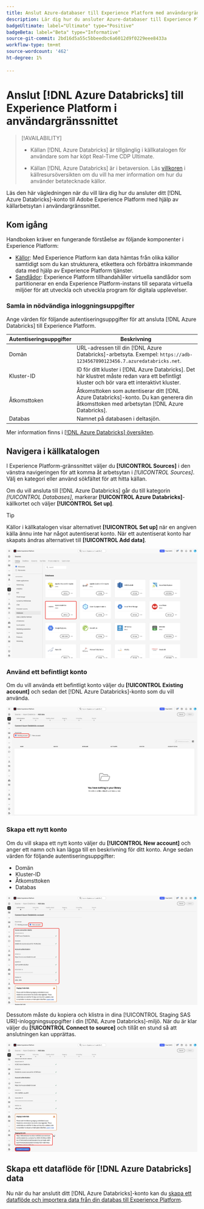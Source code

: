 ```yaml
---
title: Anslut Azure-databaser till Experience Platform med användargränssnittet
description: Lär dig hur du ansluter Azure-databaser till Experience Platform med användargränssnittet.
badgeUltimate: label="Ultimate" type="Positive"
badgeBeta: label="Beta" type="Informative"
source-git-commit: 2bd16d5a55c5bbeedbc6a6012d9f0229eee8433a
workflow-type: tm+mt
source-wordcount: '462'
ht-degree: 1%

---
```


# Anslut [!DNL Azure Databricks] till Experience Platform i användargränssnittet

>[!AVAILABILITY]
>
>* Källan [!DNL Azure Databricks] är tillgänglig i källkatalogen för användare som har köpt Real-Time CDP Ultimate.
>
>* Källan [!DNL Azure Databricks] är i betaversion. Läs [villkoren](../../../../home.md#terms-and-conditions) i källresursöversikten om du vill ha mer information om hur du använder betatecknade källor.

Läs den här vägledningen när du vill lära dig hur du ansluter ditt [!DNL Azure Databricks]-konto till Adobe Experience Platform med hjälp av källarbetsytan i användargränssnittet.

## Kom igång

Handboken kräver en fungerande förståelse av följande komponenter i Experience Platform:

* [Källor](../../../../home.md): Med Experience Platform kan data hämtas från olika källor samtidigt som du kan strukturera, etikettera och förbättra inkommande data med hjälp av Experience Platform tjänster.
* [Sandlådor](../../../../../sandboxes/home.md): Experience Platform tillhandahåller virtuella sandlådor som partitionerar en enda Experience Platform-instans till separata virtuella miljöer för att utveckla och utveckla program för digitala upplevelser.

### Samla in nödvändiga inloggningsuppgifter

Ange värden för följande autentiseringsuppgifter för att ansluta [!DNL Azure Databricks] till Experience Platform.

| Autentiseringsuppgifter | Beskrivning |
| --- | --- |
| Domän | URL-adressen till din [!DNL Azure Databricks]-arbetsyta. Exempel: `https://adb-1234567890123456.7.azuredatabricks.net`. |
| Kluster-ID | ID för ditt kluster i [!DNL Azure Databricks]. Det här klustret måste redan vara ett befintligt kluster och bör vara ett interaktivt kluster. |
| Åtkomsttoken | Åtkomsttoken som autentiserar ditt [!DNL Azure Databricks]-konto. Du kan generera din åtkomsttoken med arbetsytan [!DNL Azure Databricks]. |
| Databas | Namnet på databasen i deltasjön. |

Mer information finns i [[!DNL Azure Databricks] översikten](../../../../connectors/databases/databricks.md).

## Navigera i källkatalogen

I Experience Platform-gränssnittet väljer du **[!UICONTROL Sources]** i den vänstra navigeringen för att komma åt arbetsytan i *[!UICONTROL Sources]*. Välj en kategori eller använd sökfältet för att hitta källan.

Om du vill ansluta till [!DNL Azure Databricks] går du till kategorin *[!UICONTROL Databases]*, markerar **[!UICONTROL Azure Databricks]**-källkortet och väljer **[!UICONTROL Set up]**.

>[!TIP]
>
>Källor i källkatalogen visar alternativet **[!UICONTROL Set up]** när en angiven källa ännu inte har något autentiserat konto. När ett autentiserat konto har skapats ändras alternativet till **[!UICONTROL Add data]**.

![Källkatalogen med källkortet för Azure-databaser har valts.](../../../../images/tutorials/create/databricks/catalog.png)

### Använd ett befintligt konto

Om du vill använda ett befintligt konto väljer du **[!UICONTROL Existing account]** och sedan det [!DNL Azure Databricks]-konto som du vill använda.

![Det befintliga kontogränssnittet i källarbetsflödet med &quot;Befintligt konto&quot; valt.](../../../../images/tutorials/create/databricks/existing.png)

### Skapa ett nytt konto

Om du vill skapa ett nytt konto väljer du **[!UICONTROL New account]** och anger ett namn och kan lägga till en beskrivning för ditt konto. Ange sedan värden för följande autentiseringsuppgifter:

* Domän
* Kluster-ID
* Åtkomsttoken
* Databas

![Det nya kontogränssnittet i källarbetsflödet med ett kontonamn och en valfri beskrivning har angetts.](../../../../images/tutorials/create/databricks/new.png)

Dessutom måste du kopiera och klistra in dina [!UICONTROL Staging SAS URI]-inloggningsuppgifter i din [!DNL Azure Databricks]-miljö. När du är klar väljer du **[!UICONTROL Connect to source]** och tillåt en stund så att anslutningen kan upprättas.

![SAS-URI:ns mellanlagringsuppgifter.](../../../../images/tutorials/create/databricks/sas-uri.png)

## Skapa ett dataflöde för [!DNL Azure Databricks] data

Nu när du har anslutit ditt [!DNL Azure Databricks]-konto kan du [skapa ett dataflöde och importera data från din databas till Experience Platform](../../dataflow/databases.md).
